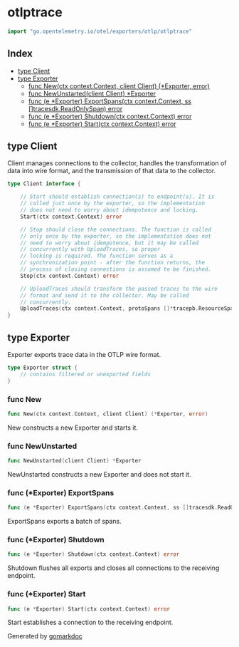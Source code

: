 <!-- Code generated by gomarkdoc. DO NOT EDIT -->

# otlptrace

```go
import "go.opentelemetry.io/otel/exporters/otlp/otlptrace"
```

## Index

- [type Client](<#type-client>)
- [type Exporter](<#type-exporter>)
  - [func New(ctx context.Context, client Client) (*Exporter, error)](<#func-new>)
  - [func NewUnstarted(client Client) *Exporter](<#func-newunstarted>)
  - [func (e *Exporter) ExportSpans(ctx context.Context, ss []tracesdk.ReadOnlySpan) error](<#func-exporter-exportspans>)
  - [func (e *Exporter) Shutdown(ctx context.Context) error](<#func-exporter-shutdown>)
  - [func (e *Exporter) Start(ctx context.Context) error](<#func-exporter-start>)


## type Client

Client manages connections to the collector, handles the transformation of data into wire format, and the transmission of that data to the collector.

```go
type Client interface {

    // Start should establish connection(s) to endpoint(s). It is
    // called just once by the exporter, so the implementation
    // does not need to worry about idempotence and locking.
    Start(ctx context.Context) error

    // Stop should close the connections. The function is called
    // only once by the exporter, so the implementation does not
    // need to worry about idempotence, but it may be called
    // concurrently with UploadTraces, so proper
    // locking is required. The function serves as a
    // synchronization point - after the function returns, the
    // process of closing connections is assumed to be finished.
    Stop(ctx context.Context) error

    // UploadTraces should transform the passed traces to the wire
    // format and send it to the collector. May be called
    // concurrently.
    UploadTraces(ctx context.Context, protoSpans []*tracepb.ResourceSpans) error
}
```

## type Exporter

Exporter exports trace data in the OTLP wire format.

```go
type Exporter struct {
    // contains filtered or unexported fields
}
```

### func New

```go
func New(ctx context.Context, client Client) (*Exporter, error)
```

New constructs a new Exporter and starts it.

### func NewUnstarted

```go
func NewUnstarted(client Client) *Exporter
```

NewUnstarted constructs a new Exporter and does not start it.

### func \(\*Exporter\) ExportSpans

```go
func (e *Exporter) ExportSpans(ctx context.Context, ss []tracesdk.ReadOnlySpan) error
```

ExportSpans exports a batch of spans.

### func \(\*Exporter\) Shutdown

```go
func (e *Exporter) Shutdown(ctx context.Context) error
```

Shutdown flushes all exports and closes all connections to the receiving endpoint.

### func \(\*Exporter\) Start

```go
func (e *Exporter) Start(ctx context.Context) error
```

Start establishes a connection to the receiving endpoint.



Generated by [gomarkdoc](<https://github.com/princjef/gomarkdoc>)
